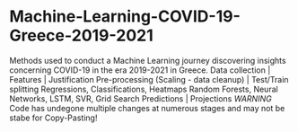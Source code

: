 # Machine-Learning-COVID-19-Greece-2019-2021
Methods used to conduct a Machine Learning journey discovering insights concerning COVID-19 in the era 2019-2021 in Greece.
Data collection | Features | Justification
Pre-processing (Scaling - data cleanup) | Test/Train splitting
Regressions, Classifications, Heatmaps
Random Forests, Neural Networks, LSTM, SVR, Grid Search
Predictions | Projections
*WARNING* Code has undegone multiple changes at numerous stages and may not be stabe for Copy-Pasting! 
